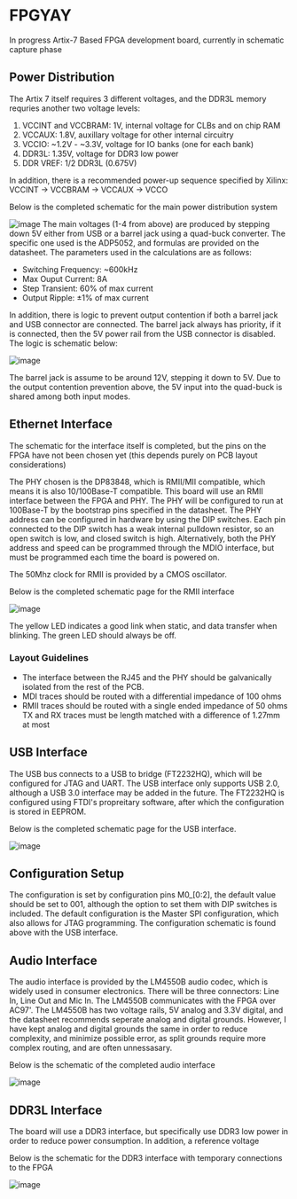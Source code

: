 # FPGYAY
In progress Artix-7 Based FPGA development board, currently in schematic capture phase 

## Power Distribution
The Artix 7 itself requires 3 different voltages, and the DDR3L memory requries another two voltage levels:
1. VCCINT and VCCBRAM: 1V, internal voltage for CLBs and on chip RAM
2. VCCAUX: 1.8V, auxillary voltage for other internal circuitry
3. VCCIO: ~1.2V - ~3.3V, voltage for IO banks (one for each bank)
4. DDR3L: 1.35V, voltage for DDR3 low power
5. DDR VREF: 1/2 DDR3L (0.675V)

In addition, there is a recommended power-up sequence specified by Xilinx: VCCINT -> VCCBRAM -> VCCAUX -> VCCO

Below is the completed schematic for the main power distribution system 

![image](https://github.com/Jerry123213/FPGYAY/assets/65368615/499739c8-85f9-4b9f-a947-bfd6391e638e)
The main voltages (1-4 from above) are produced by stepping down 5V either from USB or a barrel jack using a quad-buck converter. The specific one used is the ADP5052, and formulas are provided on the datasheet. The parameters used in the calculations are as follows:

- Switching Frequency: ~600kHz
- Max Ouput Current: 8A
- Step Transient: 60% of max current
- Output Ripple: ±1% of max current 

In addition, there is logic to prevent output contention if both a barrel jack and USB connector are connected. The barrel jack always has priority, if it is connected, then the 5V power rail from the USB connector is disabled. The logic is schematic below: 

![image](https://github.com/Jerry123213/FPGYAY/assets/65368615/8dfb406b-65a0-4b4c-8801-849ca9a39297)

The barrel jack is assume to be around 12V, stepping it down to 5V. Due to the output contention prevention above, the 5V input into the quad-buck is shared among both input modes. 

## Ethernet Interface 
The schematic for the interface itself is completed, but the pins on the FPGA have not been chosen yet (this depends purely on PCB layout considerations)

The PHY chosen is the DP83848, which is RMII/MII compatible, which means it is also 10/100Base-T compatible. This board will use an RMII interface between the FPGA and PHY. The PHY will be configured to run at 100Base-T by the bootstrap pins specified in the datasheet. The PHY address can be configured in hardware by using the DIP switches. Each pin connected to the DIP switch has a weak internal pulldown resistor, so an open switch is low, and closed switch is high. Alternatively, both the PHY address and speed can be programmed through the MDIO interface, but must be programmed each time the board is powered on. 

The 50Mhz clock for RMII is provided by a CMOS oscillator. 

Below is the completed schematic page for the RMII interface

![image](https://github.com/Jerry123213/FPGYAY/assets/65368615/c4e91a69-209c-4720-9682-d300be647374)

The yellow LED indicates a good link when static, and data transfer when blinking. The green LED should always be off. 

### Layout Guidelines 
- The interface between the RJ45 and the PHY should be galvanically isolated from the rest of the PCB.
- MDI traces should be routed with a differential impedance of 100 ohms
- RMII traces should be routed with a single ended impedance of 50 ohms TX and RX traces must be length matched with a difference of 1.27mm at most 

## USB Interface 
The USB bus connects to a USB to bridge (FT2232HQ), which will be configured for JTAG and UART. The USB interface only supports USB 2.0, although a USB 3.0 interface may be added in the future. The FT2232HQ is configured using FTDI's propreitary software, after which the configuration is stored in EEPROM. 

Below is the completed schematic page for the USB interface. 

![image](https://github.com/Jerry123213/FPGYAY/assets/65368615/36512ebd-f8ba-4a5c-9a3f-b7d3840a09b8)

## Configuration Setup
The configuration is set by configuration pins M0_[0:2], the default value should be set to 001, although the option to set them with DIP switches is included. The default configuration is the Master SPI configuration, which also allows for JTAG programming. The configuration schematic is found above with the USB interface. 

## Audio Interface 
The audio interface is provided by the LM4550B audio codec, which is widely used in consumer electronics. There will be three connectors: Line In, Line Out and Mic In. The LM4550B communicates with the FPGA over AC97'. The LM4550B has two voltage rails, 5V analog and 3.3V digital, and the datasheet recommends seperate analog and digital grounds. However, I have kept analog and digital grounds the same in order to reduce complexity, and minimize possible error, as split grounds require more complex routing, and are often unnessasary. 

Below is the schematic of the completed audio interface 

![image](https://github.com/Jerry123213/FPGYAY/assets/65368615/7f8312e2-1b1c-4f4d-ad38-d76b723d8e0d)

## DDR3L Interface
The board will use a DDR3 interface, but specifically use DDR3 low power in order to reduce power consumption. In addition, a reference voltage 

Below is the schematic for the DDR3 interface with temporary connections to the FPGA

![image](https://github.com/Jerry123213/FPGYAY/assets/65368615/f6efbd96-d907-4ab3-9172-a541a80ad89c)

 

